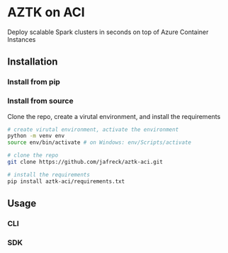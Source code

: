 # AZTK on ACI

Deploy scalable Spark clusters in seconds on top of Azure Container Instances


## Installation

### Install from pip

### Install from source

Clone the repo, create a virutal environment, and install the requirements

```sh
# create virutal environment, activate the environment
python -m venv env
source env/bin/activate # on Windows: env/Scripts/activate

# clone the repo
git clone https://github.com/jafreck/aztk-aci.git

# install the requirements
pip install aztk-aci/requirements.txt

```


## Usage

### CLI


### SDK


